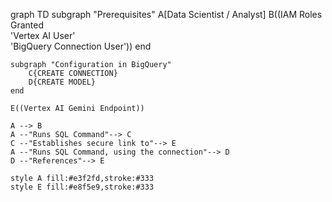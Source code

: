graph TD
    subgraph "Prerequisites"
        A[Data Scientist / Analyst]
        B((IAM Roles Granted <br> 'Vertex AI User' <br> 'BigQuery Connection User'))
    end

    subgraph "Configuration in BigQuery"
        C{CREATE CONNECTION}
        D{CREATE MODEL}
    end
    
    E((Vertex AI Gemini Endpoint))

    A --> B
    A --"Runs SQL Command"--> C
    C --"Establishes secure link to"--> E
    A --"Runs SQL Command, using the connection"--> D
    D --"References"--> E

    style A fill:#e3f2fd,stroke:#333
    style E fill:#e8f5e9,stroke:#333
